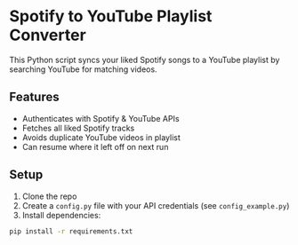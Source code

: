 # Spotify to YouTube Playlist Converter

This Python script syncs your liked Spotify songs to a YouTube playlist by searching YouTube for matching videos.

## Features
- Authenticates with Spotify & YouTube APIs
- Fetches all liked Spotify tracks
- Avoids duplicate YouTube videos in playlist
- Can resume where it left off on next run

## Setup

1. Clone the repo  
2. Create a `config.py` file with your API credentials (see `config_example.py`)  
3. Install dependencies:

```bash
pip install -r requirements.txt
